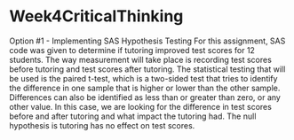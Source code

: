 # Week4CriticalThinking
Option #1 - Implementing SAS Hypothesis Testing
For this assignment, SAS code was given to determine if tutoring improved test scores for 12 students.  The way measurement will take place is recording test scores before tutoring and test scores after tutoring.  The statistical testing that will be used is the paired t-test, which is a two-sided test that tries to identify the difference in one sample that is higher or lower than the other sample.  Differences can also be identified as less than or greater than zero, or any other value.  In this case, we are looking for the difference in test scores before and after tutoring and what impact the tutoring had.  The null hypothesis is tutoring has no effect on test scores.
